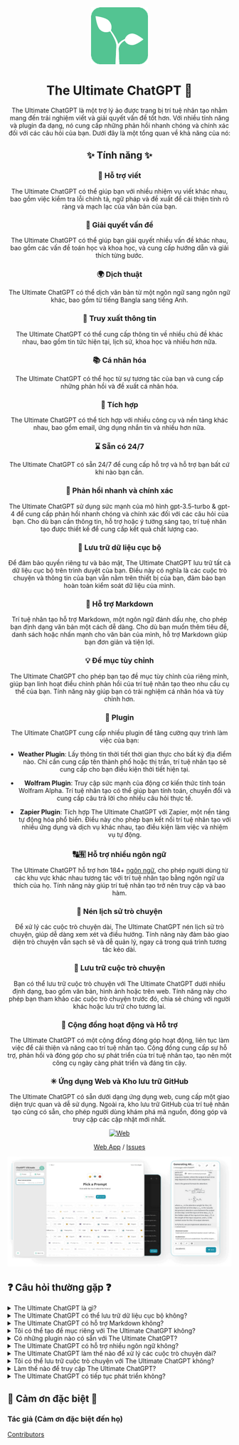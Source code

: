 <div align="center">
<img src="./../../docs/images/icon.png" alt="Biểu tượng The Ultimate ChatGPT"/>

<h1 align="center">The Ultimate ChatGPT 🌟</h1>

The Ultimate ChatGPT là một trợ lý ảo được trang bị trí tuệ nhân tạo nhằm mang đến trải nghiệm viết và giải quyết vấn đề tốt hơn. Với nhiều tính năng và plugin đa dạng, nó cung cấp những phản hồi nhanh chóng và chính xác đối với các câu hỏi của bạn. Dưới đây là một tổng quan về khả năng của nó:

## ✨ Tính năng ✨

### 📝 Hỗ trợ viết
The Ultimate ChatGPT có thể giúp bạn với nhiều nhiệm vụ viết khác nhau, bao gồm việc kiểm tra lỗi chính tả, ngữ pháp và đề xuất để cải thiện tính rõ ràng và mạch lạc của văn bản của bạn.

### 💭 Giải quyết vấn đề
The Ultimate ChatGPT có thể giúp bạn giải quyết nhiều vấn đề khác nhau, bao gồm các vấn đề toán học và khoa học, và cung cấp hướng dẫn và giải thích từng bước.

### 🌍 Dịch thuật
The Ultimate ChatGPT có thể dịch văn bản từ một ngôn ngữ sang ngôn ngữ khác, bao gồm từ tiếng Bangla sang tiếng Anh.

### 📑 Truy xuất thông tin
The Ultimate ChatGPT có thể cung cấp thông tin về nhiều chủ đề khác nhau, bao gồm tin tức hiện tại, lịch sử, khoa học và nhiều hơn nữa.

### 📚 Cá nhân hóa
The Ultimate ChatGPT có thể học từ sự tương tác của bạn và cung cấp những phản hồi và đề xuất cá nhân hóa.

### 📎 Tích hợp
The Ultimate ChatGPT có thể tích hợp với nhiều công cụ và nền tảng khác nhau, bao gồm email, ứng dụng nhắn tin và nhiều hơn nữa.

### ⌛ Sẵn có 24/7
The Ultimate ChatGPT có sẵn 24/7 để cung cấp hỗ trợ và hỗ trợ bạn bất cứ khi nào bạn cần.

### 🚀 Phản hồi nhanh và chính xác

The Ultimate ChatGPT sử dụng sức mạnh của mô hình gpt-3.5-turbo & gpt-4 để cung cấp phản hồi nhanh chóng và chính xác đối với các câu hỏi của bạn. Cho dù bạn cần thông tin, hỗ trợ hoặc ý tưởng sáng tạo, trí tuệ nhân tạo được thiết kế để cung cấp kết quả chất lượng cao.

### 💾 Lưu trữ dữ liệu cục bộ

Để đảm bảo quyền riêng tư và bảo mật, The Ultimate ChatGPT lưu trữ tất cả dữ liệu cục bộ trên trình duyệt của bạn. Điều này có nghĩa là các cuộc trò chuyện và thông tin của bạn vẫn nằm trên thiết bị của bạn, đảm bảo bạn hoàn toàn kiểm soát dữ liệu của mình.

### 🔢 Hỗ trợ Markdown

Trí tuệ nhân tạo hỗ trợ Markdown, một ngôn ngữ đánh dấu nhẹ, cho phép bạn định dạng văn bản một cách dễ dàng. Cho dù bạn muốn thêm tiêu đề, danh sách hoặc nhấn mạnh cho văn bản của mình, hỗ trợ Markdown giúp bạn đơn giản và tiện lợi.

### 💡 Đề mục tùy chỉnh

The Ultimate ChatGPT cho phép bạn tạo đề mục tùy chỉnh của riêng mình, giúp bạn linh hoạt điều chỉnh phản hồi của trí tuệ nhân tạo theo nhu cầu cụ thể của bạn. Tính năng này giúp bạn có trải nghiệm cá nhân hóa và tùy chỉnh hơn.

### 🔆 Plugin

The Ultimate ChatGPT cung cấp nhiều plugin để tăng cường quy trình làm việc của bạn:

- **Weather Plugin**: Lấy thông tin thời tiết thời gian thực cho bất kỳ địa điểm nào. Chỉ cần cung cấp tên thành phố hoặc thị trấn, trí tuệ nhân tạo sẽ cung cấp cho bạn điều kiện thời tiết hiện tại.

- **Wolfram Plugin**: Truy cập sức mạnh của động cơ kiến thức tính toán Wolfram Alpha. Trí tuệ nhân tạo có thể giúp bạn tính toán, chuyển đổi và cung cấp câu trả lời cho nhiều câu hỏi thực tế.

- **Zapier Plugin**: Tích hợp The Ultimate ChatGPT với Zapier, một nền tảng tự động hóa phổ biến. Điều này cho phép bạn kết nối trí tuệ nhân tạo với nhiều ứng dụng và dịch vụ khác nhau, tạo điều kiện làm việc và nhiệm vụ tự động.

### 🔠🈶 Hỗ trợ nhiều ngôn ngữ

The Ultimate ChatGPT hỗ trợ hơn 184+ [ngôn ngữ](./SUPPORTED_LANGUAGES.md), cho phép người dùng từ các khu vực khác nhau tương tác với trí tuệ nhân tạo bằng ngôn ngữ ưa thích của họ. Tính năng này giúp trí tuệ nhân tạo trở nên truy cập và bao hàm.

### 💬 Nén lịch sử trò chuyện

Để xử lý các cuộc trò chuyện dài, The Ultimate ChatGPT nén lịch sử trò chuyện, giúp dễ dàng xem xét và điều hướng. Tính năng này đảm bảo giao diện trò chuyện vẫn sạch sẽ và dễ quản lý, ngay cả trong quá trình tương tác kéo dài.

### 📂 Lưu trữ cuộc trò chuyện

Bạn có thể lưu trữ cuộc trò chuyện với The Ultimate ChatGPT dưới nhiều định dạng, bao gồm văn bản, hình ảnh hoặc trên web. Tính năng này cho phép bạn tham khảo các cuộc trò chuyện trước đó, chia sẻ chúng với người khác hoặc lưu trữ cho tương lai.

### 🔑 Cộng đồng hoạt động và Hỗ trợ

The Ultimate ChatGPT có một cộng đồng đóng góp hoạt động, liên tục làm việc để cải thiện và nâng cao trí tuệ nhân tạo. Cộng đồng cung cấp sự hỗ trợ, phản hồi và đóng góp cho sự phát triển của trí tuệ nhân tạo, tạo nên một công cụ ngày càng phát triển và đáng tin cậy.

### ✳ Ứng dụng Web và Kho lưu trữ GitHub

The Ultimate ChatGPT có sẵn dưới dạng ứng dụng web, cung cấp một giao diện trực quan và dễ sử dụng. Ngoài ra, kho lưu trữ GitHub của trí tuệ nhân tạo cũng có sẵn, cho phép người dùng khám phá mã nguồn, đóng góp và truy cập các cập nhật mới nhất.

[![Web][Web-image]][web-url]

[Web App](https://chatgpt.kiask.xyz/) / [Issues](https://github.com/ki-ask/The-Ultimate-ChatGPT/issues)

[web-url]: https://chatgpt.kiask.xyz
   
[download-url]: https://github.com/ki-ask/The-Ultimate-ChatGPT/releases

[Web-image]: https://img.shields.io/badge/Web-PWA-orange?logo=microsoftedge

![cover](./../../docs/images/cover.png)

</div>

## ❓ Câu hỏi thường gặp ❓

<details>
<summary>The Ultimate ChatGPT là gì?</summary>
The Ultimate ChatGPT là một trợ lý ảo được trang bị trí tuệ nhân tạo, cung cấp phản hồi nhanh chóng và chính xác đối với các câu hỏi của bạn và cung cấp nhiều tính năng và plugin để nâng cao việc viết và giải quyết vấn đề của bạn.
</details>

<details>
<summary>The Ultimate ChatGPT có thể lưu trữ dữ liệu cục bộ không?</summary>
Có, The Ultimate ChatGPT có thể lưu trữ dữ liệu cục bộ trên trình duyệt của bạn, đảm bảo quyền riêng tư và bảo mật.
</details>

<details>
<summary>The Ultimate ChatGPT có hỗ trợ Markdown không?</summary>
Có, The Ultimate ChatGPT hỗ trợ Markdown, cho phép bạn định dạng văn bản và tạo nội dung phong phú.
</details>

<details>
<summary>Tôi có thể tạo đề mục riêng với The Ultimate ChatGPT không?</summary>
Có, bạn có thể tạo đề mục riêng và tùy chỉnh tương tác với The Ultimate ChatGPT.
</details>

<details>
<summary>Có những plugin nào có sẵn với The Ultimate ChatGPT?</summary>
The Ultimate ChatGPT cung cấp các plugin như Weather, Wolfram và Zapier để đơn giản hóa công việc và cung cấp các chức năng bổ sung.
</details>

<details>
<summary>The Ultimate ChatGPT có hỗ trợ nhiều ngôn ngữ không?</summary>
Có, The Ultimate ChatGPT có các đề mục tích hợp sẵn bằng nhiều ngôn ngữ, cho phép bạn giao tiếp bằng ngôn ngữ ưa thích của mình.
</details>

<details>
<summary>The Ultimate ChatGPT làm thế nào để xử lý các cuộc trò chuyện dài?</summary>
The Ultimate ChatGPT nén lịch sử trò chuyện để xử lý các cuộc trò chuyện dài một cách hiệu quả và cung cấp trải nghiệm mượt mà.
</details>

<details>
<summary>Tôi có thể lưu trữ cuộc trò chuyện với The Ultimate ChatGPT không?</summary>
Có, bạn có thể lưu trữ cuộc trò chuyện dưới dạng văn bản, hình ảnh hoặc trên web bằng cách sử dụng tính năng KiAsk Share.
</details>

<details>
<summary>Làm thế nào để truy cập The Ultimate ChatGPT?</summary>
The Ultimate ChatGPT có sẵn dưới dạng ứng dụng web và bạn cũng có thể truy cập kho lưu trữ GitHub để được hỗ trợ và có thêm tính năng.
</details>

<details>
<summary>The Ultimate ChatGPT có tiếp tục phát triển không?</summary>
Có, The Ultimate ChatGPT tiếp tục phát triển với các cập nhật và cải tiến, và có cộng đồng đóng góp tích cực.
</details>

## 🎉 Cảm ơn đặc biệt 🎉

### Tác giả (Cảm ơn đặc biệt đến họ)

[Contributors](https://github.com/Yidadaa/ChatGPT-Next-Web/graphs/contributors)